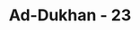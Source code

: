 ---
title: "Ad-Dukhan - 23"
no: 23
arabic_no: ٢٣
ayah: فَاَسْرِ بِعِبَادِيْ لَيْلًا اِنَّكُمْ مُّتَّبَعُوْنَۙ 
translation: "(Allah berfirman), “Karena itu berjalanlah dengan hamba-hamba-Ku pada malam hari, sesungguhnya kamu akan dikejar,"
tafsir: "Allah memerintahkan Musa supaya pergi meninggalkan Mesir pada malam hari dan membawa serta Bani Israil dan orang-orang yang beriman kepadanya dari penduduk asli Mesir, tanpa sepengetahun Fir'aun. Ia diberitahu oleh Allah bahwa Fir'aun dan kaumnya akan mengejarnya, tetapi ia tidak akan tersusul oleh mereka. Allah berfirman:\n\nDan sungguh, telah Kami wahyukan kepada Musa, \"Pergilah bersama hamba-hamba-Ku (Bani Israil) pada malam hari, dan pukullah (buatlah) untuk mereka jalan yang kering di laut itu, (engkau) tidak perlu takut akan tersusul dan tidak perlu khawatir (akan tenggelam).\" (thaha/20: 77)"
---